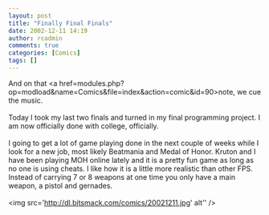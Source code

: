 ```yaml
---
layout: post
title: "Finally Final Finals"
date: 2002-12-11 14:19
author: rcadmin
comments: true
categories: [Comics]
tags: []
---
```

And on that <a href=modules.php?op=modload&name=Comics&file=index&action=comic&id=90>note,</a> we cue the music.
<br />
<br />
Today I took my last two finals and turned in my final programming project. I am now officially done with college, officially. 
<br />
<br />
I going to get a lot of game playing done in the next couple of weeks while I look for a new job, most likely Beatmania and Medal of Honor. Kruton and I have been playing MOH online lately and it is a pretty fun game as long as no one is using cheats. I like how it is a little more realistic than other FPS. Instead of carrying 7 or 8 weapons at one time you only have a main weapon, a pistol and gernades. <br /><br /><!--more--><img src='http://dl.bitsmack.com/comics/20021211.jpg' alt'' />
